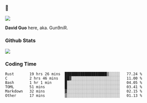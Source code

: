 ### 👋

![](https://komarev.com/ghpvc/?username=Gun9niR&label=Total+Views)

**David Guo** here, aka. Gun9niR.

### Github Stats

<img src="https://github-readme-stats.vercel.app/api?username=Gun9niR&count_private=true&show_icons=true&theme=vue-dark&hide_title=true">

### Coding Time

<!--START_SECTION:waka-->

```text
Rust       19 hrs 26 mins  ███████████████████▒░░░░░   77.24 %
C          2 hrs 46 mins   ██▓░░░░░░░░░░░░░░░░░░░░░░   11.00 %
Bash       1 hr 1 min      █░░░░░░░░░░░░░░░░░░░░░░░░   04.05 %
TOML       51 mins         █░░░░░░░░░░░░░░░░░░░░░░░░   03.41 %
Markdown   32 mins         ▓░░░░░░░░░░░░░░░░░░░░░░░░   02.15 %
Other      17 mins         ▒░░░░░░░░░░░░░░░░░░░░░░░░   01.13 %
```

<!--END_SECTION:waka-->
